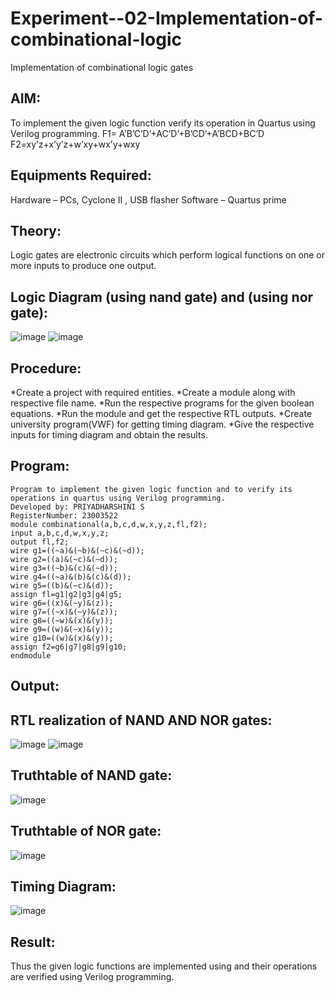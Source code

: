 # Experiment--02-Implementation-of-combinational-logic
Implementation of combinational logic gates
 
## AIM:
To implement the given logic function verify its operation in Quartus using Verilog programming.
 F1= A’B’C’D’+AC’D’+B’CD’+A’BCD+BC’D
F2=xy’z+x’y’z+w’xy+wx’y+wxy
 
 
 
## Equipments Required:
 Hardware – PCs, Cyclone II , USB flasher
 Software – Quartus prime


## Theory:
Logic gates are electronic circuits which perform logical functions on one or more inputs to produce one output.
 

## Logic Diagram (using nand gate) and (using nor gate):
![image](https://github.com/priyadharshini225/Experiment--02-Implementation-of-combinational-logic-/assets/138849213/71126584-7d7f-4231-b4bb-b38495e0c1db)
![image](https://github.com/priyadharshini225/Experiment--02-Implementation-of-combinational-logic-/assets/138849213/1a4f2e2f-36d3-49a5-b98b-166451e349f2)

## Procedure:
*Create a project with required entities.
*Create a module along with respective file name. 
*Run the respective programs for the given boolean equations.
*Run the module and get the respective RTL outputs.
*Create university program(VWF) for getting timing diagram.
*Give the respective inputs for timing diagram and obtain the results.
## Program:
```
Program to implement the given logic function and to verify its operations in quartus using Verilog programming.
Developed by: PRIYADHARSHINI S
RegisterNumber: 23003522
module combinational(a,b,c,d,w,x,y,z,fl,f2);
input a,b,c,d,w,x,y,z;
output fl,f2;
wire g1=((~a)&(~b)&(~c)&(~d)); 
wire g2=((a)&(~c)&(~d));
wire g3=((~b)&(c)&(~d));
wire g4=((~a)&(b)&(c)&(d)); 
wire g5=((b)&(~c)&(d));
assign fl=g1|g2|g3|g4|g5; 
wire g6=((x)&(~y)&(z));
wire g7=((~x)&(~y)&(z));
wire g8=((~w)&(x)&(y)); 
wire g9=((w)&(~x)&(y));
wire g10=((w)&(x)&(y)); 
assign f2=g6|g7|g8|g9|g10;
endmodule
```

## Output:
## RTL realization of NAND AND NOR gates:
![image](https://github.com/priyadharshini225/Experiment--02-Implementation-of-combinational-logic-/assets/138849213/4f83aa40-3884-45c0-b9c7-2d8abca495aa)
![image](https://github.com/priyadharshini225/Experiment--02-Implementation-of-combinational-logic-/assets/138849213/7ebd6c85-2385-4ef6-8c7f-c127f2ebb1d0)

## Truthtable of NAND gate:
![image](https://github.com/priyadharshini225/Experiment--02-Implementation-of-combinational-logic-/assets/138849213/24364ce7-4c4e-4482-951d-394a31e2cbf0)
## Truthtable of NOR gate:
![image](https://github.com/priyadharshini225/Experiment--02-Implementation-of-combinational-logic-/assets/138849213/bfd0a856-c799-472e-a543-a7987bbc5304)

## Timing Diagram:
![image](https://github.com/priyadharshini225/Experiment--02-Implementation-of-combinational-logic-/assets/138849213/b12d744e-2043-42ad-adc7-96d70c2a7c71)

## Result:
Thus the given logic functions are implemented using  and their operations are verified using Verilog programming.
